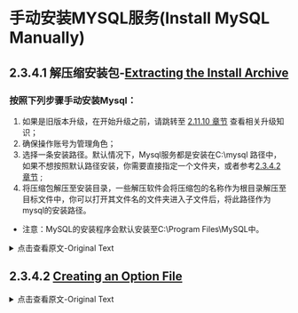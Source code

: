 # 手动安装MYSQL服务(Install MySQL Manually)

## 2.3.4.1 解压缩安装包-[Extracting the Install Archive](https://dev.mysql.com/doc/refman/8.0/en/windows-extract-archive.html)

### 按照下列步骤手动安装Mysql：
1. 如果是旧版本升级，在开始升级之前，请跳转至 [2.11.10 章节](https://dev.mysql.com/doc/refman/8.0/en/windows-upgrading.html) 查看相关升级知识；
2. 确保操作账号为管理角色；
3. 选择一条安装路径。默认情况下，Mysql服务都是安装在C:\mysql 路径中，如果不想按照默认路径安装，你需要直接指定一个文件夹，或者参考[2.3.4.2 章节](https://dev.mysql.com/doc/refman/8.0/en/windows-create-option-file.html) ;
4. 将压缩包解压至安装目录，一些解压软件会将压缩包的名称作为根目录解压至目标文件中，你可以打开其文件名的文件夹进入子文件后，将此路径作为mysql的安装路径。
  * 注意：MySQL的安装程序会默认安装至C:\Program Files\MySQL中。

<details>
<summary>点击查看原文-Original Text</summary>
To install MySQL manually, do the following: </br>
1. If you are upgrading from a previous version please refer to Section 2.11.10, “Upgrading MySQL on Windows”, before beginning the upgrade process.</br>
2. Make sure that you are logged in as a user with administrator privileges.</br>
3. Choose an installation location. Traditionally, the MySQL server is installed in C:\mysql. If you do not install MySQL at C:\mysql, you must specify the path to the install directory during startup or in an option file. See Section 2.3.4.2, “Creating an Option File”.</br>
4. Extract the install archive to the chosen installation location using your preferred file-compression tool. Some tools may extract the archive to a folder within your chosen installation location. If this occurs, you can move the contents of the subfolder into the chosen installation location.</br>
* Note: The MySQL Installer installs MySQL under C:\Program Files\MySQL.
</details>

## 2.3.4.2 [Creating an Option File](https://dev.mysql.com/doc/refman/8.0/en/windows-create-option-file.html)


<details>
<summary>点击查看原文-Original Text</summary>
If you need to specify startup options when you run the server, you can indicate them on the command line or place them in an option file. For options that are used every time the server starts, you may find it most convenient to use an option file to specify your MySQL configuration. This is particularly true under the following circumstances:

* The installation or data directory locations are different from the default locations (C:\Program Files\MySQL\MySQL Server 8.0 and C:\Program Files\MySQL\MySQL Server 8.0\data).

* You need to tune the server settings, such as memory, cache, or InnoDB configuration information.

When the MySQL server starts on Windows, it looks for option files in several locations, such as the Windows directory, C:\, and the MySQL installation directory (for the full list of locations, see Section 4.2.2.2, “Using Option Files”). The Windows directory typically is named something like C:\WINDOWS. You can determine its exact location from the value of the WINDIR environment variable using the following command:

C:\> echo %WINDIR%
MySQL looks for options in each location first in the my.ini file, and then in the my.cnf file. However, to avoid confusion, it is best if you use only one file. If your PC uses a boot loader where C: is not the boot drive, your only option is to use the my.ini file. Whichever option file you use, it must be a plain text file.

Note
When using the MySQL Installer to install MySQL Server, it creates the my.ini at the default location, and the user executing MySQL Installer is granted full permissions to this new my.ini file.

In other words, be sure that the MySQL Server user has permission to read the my.ini file.

You can also make use of the example option files included with your MySQL distribution; see Section 5.1.2, “Server Configuration Defaults”.

An option file can be created and modified with any text editor, such as Notepad. For example, if MySQL is installed in E:\mysql and the data directory is in E:\mydata\data, you can create an option file containing a [mysqld] section to specify values for the basedir and datadir options:

[mysqld]
# set basedir to your installation path
basedir=E:/mysql
# set datadir to the location of your data directory
datadir=E:/mydata/data
Microsoft Windows path names are specified in option files using (forward) slashes rather than backslashes. If you do use backslashes, double them:

[mysqld]
# set basedir to your installation path
basedir=E:\\mysql
# set datadir to the location of your data directory
datadir=E:\\mydata\\data
The rules for use of backslash in option file values are given in Section 4.2.2.2, “Using Option Files”.

The ZIP archive does not include a data directory. To initialize a MySQL installation by creating the data directory and populating the tables in the mysql system database, initialize MySQL using either --initialize or --initialize-insecure. For additional information, see Section 2.10.1, “Initializing the Data Directory”.

If you would like to use a data directory in a different location, you should copy the entire contents of the data directory to the new location. For example, if you want to use E:\mydata as the data directory instead, you must do two things:

Move the entire data directory and all of its contents from the default location (for example C:\Program Files\MySQL\MySQL Server 8.0\data) to E:\mydata.

Use a --datadir option to specify the new data directory location each time you start the server.

